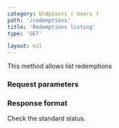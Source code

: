 ```yaml
---
category: Endpoints ( Users )
path: '/redemptions'
title: 'Redemptions listing'
type: 'GET'

layout: nil
---
```


This method allows list redemptions

### Request parameters

### Response format

Check the standard status.